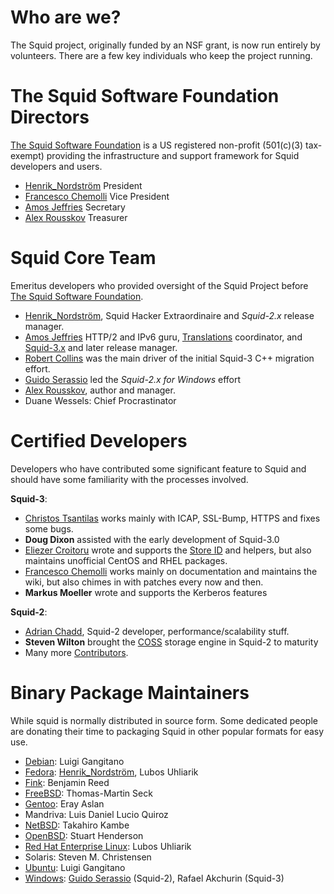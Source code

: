 # Who are we?

The Squid project, originally funded by an NSF grant, is now run
entirely by volunteers. There are a few key individuals who keep the
project running.

# The Squid Software Foundation Directors

[The Squid Software Foundation](http://foundation.squid-cache.org/) is a
US registered non-profit (501(c)(3) tax-exempt) providing the
infrastructure and support framework for Squid developers and users.

- [Henrik_Nordström](/HenrikNordstrom)
  President
- [Francesco Chemolli](/FrancescoChemolli)
  Vice President
- [Amos Jeffries](/AmosJeffries)
  Secretary
- [Alex Rousskov](/AlexRousskov)
  Treasurer

# Squid Core Team

Emeritus developers who provided oversight of the Squid Project before
[The Squid Software Foundation](http://foundation.squid-cache.org/).
- [Henrik_Nordström](/HenrikNordstrom),
  Squid Hacker Extraordinaire and _Squid-2.x_
  release manager.
- [Amos Jeffries](/AmosJeffries)
  HTTP/2 and IPv6 guru, [Translations](/Translations)
  coordinator, and [Squid-3.x](/RoadMap) and later
  release manager.
- [Robert Collins](https://www.linkedin.com/in/rbtcollins/) was the main
  driver of the initial Squid-3 C++ migration effort.
- [Guido Serassio](/GuidoSerassio) led the _Squid-2.x for Windows_ effort
- [Alex Rousskov](/AlexRousskov),
  author and manager.
- Duane Wessels: Chief Procrastinator

# Certified Developers

Developers who have contributed some significant feature to Squid and
should have some familiarity with the processes involved.

**Squid-3**:
- [Christos  Tsantilas](/ChristosTsantilas)
  works mainly with ICAP, SSL-Bump, HTTPS and fixes some bugs.
- **Doug Dixon**
  assisted with the early development of Squid-3.0
- [Eliezer Croitoru](/EliezerCroitoru)
  wrote and supports the [Store ID](/Features/StoreID)
  and helpers, but also maintains unofficial CentOS and RHEL packages.
- [Francesco Chemolli](/FrancescoChemolli)
  works mainly on documentation and maintains the wiki, but also
  chimes in with patches every now and then.
- **Markus Moeller**
  wrote and supports the Kerberos features

**Squid-2**:

- [Adrian Chadd](https://github.com/erikarn), Squid-2
  developer, performance/scalability stuff.
- **Steven Wilton**
  brought the [COSS](/Features/CyclicObjectStorageSystem)
  storage engine in Squid-2 to maturity
- Many more
  [Contributors](https://raw.githubusercontent.com/squid-cache/squid/master/CONTRIBUTORS).

# Binary Package Maintainers

While squid is normally distributed in source form. Some dedicated
people are donating their time to packaging Squid in other popular
formats for easy use.
- [Debian](/KnowledgeBase/Debian):
  Luigi Gangitano
- [Fedora](/KnowledgeBase/Fedora):
  [Henrik_Nordström](/HenrikNordstrom),
  Lubos Uhliarik
- [Fink](/KnowledgeBase/Fink):
  Benjamin Reed
- [FreeBSD](/KnowledgeBase/FreeBSD):
  Thomas-Martin Seck
- [Gentoo](/KnowledgeBase/Gentoo):
  Eray Aslan
- Mandriva:
  Luis Daniel Lucio Quiroz
- [NetBSD](/KnowledgeBase/NetBSD):
  Takahiro Kambe
- [OpenBSD](/KnowledgeBase/OpenBsd):
  Stuart Henderson
- [Red Hat Enterprise Linux](/KnowledgeBase/RedHat):
  Lubos Uhliarik
- Solaris:
  Steven M. Christensen
- [Ubuntu](/KnowledgeBase/Ubuntu):
  Luigi Gangitano
- [Windows](/KnowledgeBase/Windows):
  [Guido Serassio](/GuidoSerassio)
  (Squid-2), Rafael Akchurin (Squid-3)
